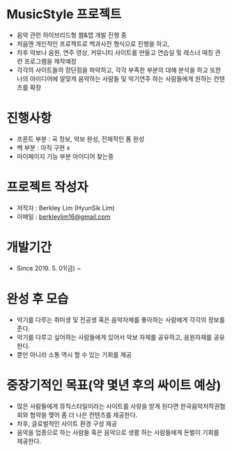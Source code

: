 # MusicStyle 프로젝트
- 음악 관련 하이브리드형 웹&앱 개발 진행 중
- 처음엔 개인적인 프로젝트로 백과사전 형식으로 진행을 하고, 
- 차후 악보나 음원, 연주 영상, 커뮤니티 사이트를 만들고 연습실 및 레스너 매칭 관련 프로그램을 제작예정
- 각각의 사이트들의 장단점을 파악하고, 각각 부족한 부분의 대해 분석을 하고 또한 나의 아이디어에 알맞게 음악하는 사람들 및 악기연주 하는 사람들에게 원하는 컨텐츠를 확장

# 진행사항
- 프론트 부분 : 곡 정보, 악보 완성, 전체적인 폼 완성
- 백 부분 : 아직 구현 x
- 마이페이지 기능 부분 아이디어 찾는중

# 프로젝트 작성자
- 저작자 : Berkley Lim (HyunSik Lim)
- 이메일 : berkleylim16@gmail.com

# 개발기간 
- Since 2019. 5. 01(금) ~ 

# 완성 후 모습
- 악기를 다루는 취미생 및 전공생 혹은 음악자체를 좋아하는 사람에게 각각의 정보를 준다.
- 악기를 다루고 싶어하는 사람들에게 있어서 악보 자체를 공유하고, 음원자체를 공유한다.
- 뿐만 아니라 소통 역시 할 수 있는 기회를 제공

# 중장기적인 목표(약 몇년 후의 싸이트 예상)
- 많은 사람들에게 뮤직스타일이라는 사이트를 사랑을 받게 된다면 한국음악저작권협회와 협약을 맺어 좀 더 나은 컨텐츠를 제공한다.
- 차후, 글로벌적인 사이트 환경 구성 제공
- 음악을 업종으로 하는 사람들 혹은 음악으로 생활 하는 사람들에게 돈벌이 기회를 제공한다.